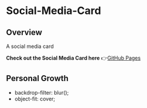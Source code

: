 # Social-Media-Card

## Overview
A social media card 

**Check out the Social Media Card here** :point_right:[GitHub Pages](https://halo8424.github.io/Social-Media-Card/)

## Personal Growth
- backdrop-filter: blur();
- object-fit: cover;
